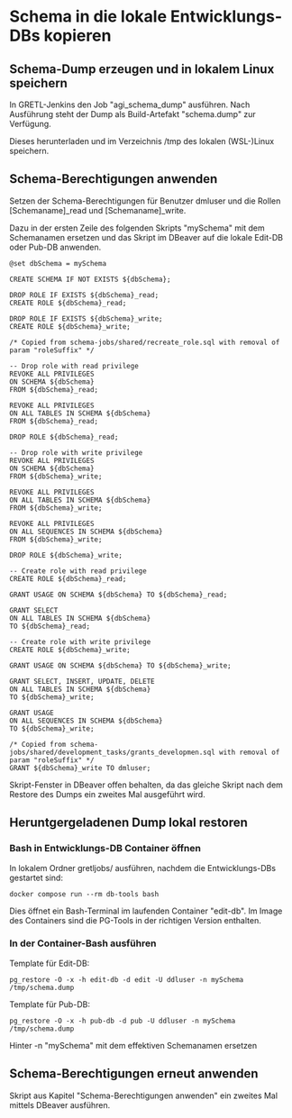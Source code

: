 # Schema in die lokale Entwicklungs-DBs kopieren

## Schema-Dump erzeugen und in lokalem Linux speichern

In GRETL-Jenkins den Job "agi_schema_dump" ausführen. Nach Ausführung steht der Dump als Build-Artefakt "schema.dump" zur Verfügung.

Dieses herunterladen und im Verzeichnis /tmp des lokalen (WSL-)Linux speichern.

## Schema-Berechtigungen anwenden

Setzen der Schema-Berechtigungen für Benutzer dmluser und die Rollen \[Schemaname\]_read und \[Schemaname\]_write.

Dazu in der ersten Zeile des folgenden Skripts "mySchema" mit dem Schemanamen ersetzen und das Skript im DBeaver auf die lokale Edit-DB oder Pub-DB anwenden.

    @set dbSchema = mySchema

    CREATE SCHEMA IF NOT EXISTS ${dbSchema};

    DROP ROLE IF EXISTS ${dbSchema}_read;
    CREATE ROLE ${dbSchema}_read;

    DROP ROLE IF EXISTS ${dbSchema}_write;
    CREATE ROLE ${dbSchema}_write;

    /* Copied from schema-jobs/shared/recreate_role.sql with removal of param "roleSuffix" */

    -- Drop role with read privilege
    REVOKE ALL PRIVILEGES
    ON SCHEMA ${dbSchema}
    FROM ${dbSchema}_read;

    REVOKE ALL PRIVILEGES
    ON ALL TABLES IN SCHEMA ${dbSchema}
    FROM ${dbSchema}_read;

    DROP ROLE ${dbSchema}_read;

    -- Drop role with write privilege
    REVOKE ALL PRIVILEGES
    ON SCHEMA ${dbSchema}
    FROM ${dbSchema}_write;

    REVOKE ALL PRIVILEGES
    ON ALL TABLES IN SCHEMA ${dbSchema}
    FROM ${dbSchema}_write;

    REVOKE ALL PRIVILEGES
    ON ALL SEQUENCES IN SCHEMA ${dbSchema}
    FROM ${dbSchema}_write;

    DROP ROLE ${dbSchema}_write;

    -- Create role with read privilege
    CREATE ROLE ${dbSchema}_read;

    GRANT USAGE ON SCHEMA ${dbSchema} TO ${dbSchema}_read;

    GRANT SELECT
    ON ALL TABLES IN SCHEMA ${dbSchema}
    TO ${dbSchema}_read;

    -- Create role with write privilege
    CREATE ROLE ${dbSchema}_write;

    GRANT USAGE ON SCHEMA ${dbSchema} TO ${dbSchema}_write;

    GRANT SELECT, INSERT, UPDATE, DELETE
    ON ALL TABLES IN SCHEMA ${dbSchema}
    TO ${dbSchema}_write;

    GRANT USAGE
    ON ALL SEQUENCES IN SCHEMA ${dbSchema}
    TO ${dbSchema}_write;

    /* Copied from schema-jobs/shared/development_tasks/grants_developmen.sql with removal of param "roleSuffix" */
    GRANT ${dbSchema}_write TO dmluser;

Skript-Fenster in DBeaver offen behalten, da das gleiche Skript nach dem Restore des Dumps ein zweites Mal ausgeführt wird.

## Heruntgergeladenen Dump lokal restoren

### Bash in Entwicklungs-DB Container öffnen

In lokalem Ordner gretljobs/ ausführen, nachdem die Entwicklungs-DBs gestartet sind:

    docker compose run --rm db-tools bash

Dies öffnet ein Bash-Terminal im laufenden Container "edit-db". Im Image des Containers sind die PG-Tools in der richtigen Version enthalten.

### In der Container-Bash ausführen

Template für Edit-DB:

    pg_restore -O -x -h edit-db -d edit -U ddluser -n mySchema /tmp/schema.dump

Template für Pub-DB:

    pg_restore -O -x -h pub-db -d pub -U ddluser -n mySchema /tmp/schema.dump

Hinter -n "mySchema" mit dem effektiven Schemanamen ersetzen

## Schema-Berechtigungen erneut anwenden

Skript aus Kapitel "Schema-Berechtigungen anwenden" ein zweites Mal mittels DBeaver ausführen.
